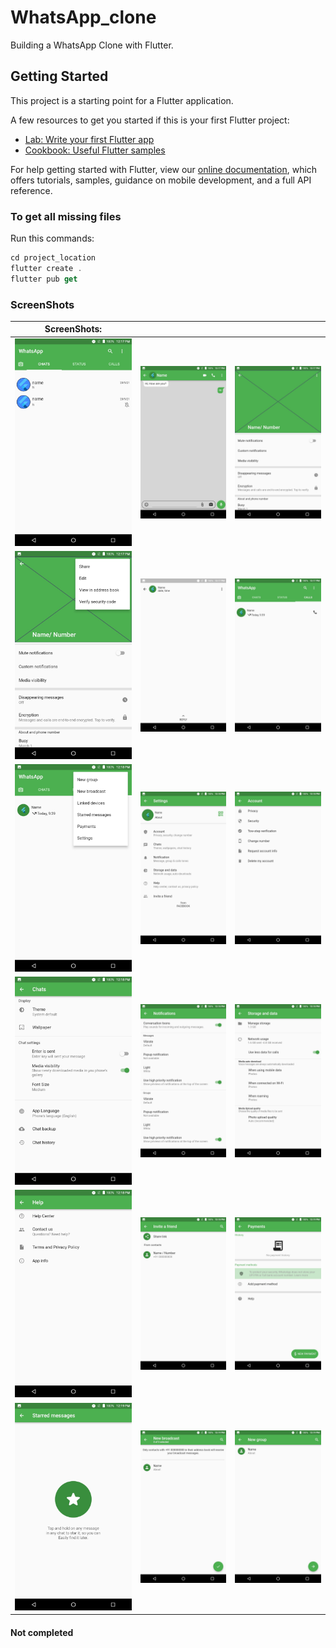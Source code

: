 # WhatsApp_clone

Building a WhatsApp Clone with Flutter.

## Getting Started

This project is a starting point for a Flutter application.

A few resources to get you started if this is your first Flutter project:

- [Lab: Write your first Flutter app](https://flutter.dev/docs/get-started/codelab)
- [Cookbook: Useful Flutter samples](https://flutter.dev/docs/cookbook)

For help getting started with Flutter, view our
[online documentation](https://flutter.dev/docs), which offers tutorials,
samples, guidance on mobile development, and a full API reference.

### To get all missing files

Run this commands:

```dart
cd project_location
flutter create .
flutter pub get
```

### ScreenShots

| ScreenShots: | | |
| --- |--- | --- |
| <img src="/screenshot/Screenshot_20211016-121720.jpeg" width="300" alt=""> | <img src="/screenshot/Screenshot_20211016-121724.jpeg" width="300" alt=""> | <img src="/screenshot/Screenshot_20211016-121729.jpeg" width="300" alt=""> |
| <img src="/screenshot/Screenshot_20211016-121745.jpeg" width="300" alt=""> | <img src="/screenshot/Screenshot_20211016-121754.jpeg" width="300" alt=""> | <img src="/screenshot/Screenshot_20211016-121759.jpeg" width="300" alt=""> |
| <img src="/screenshot/Screenshot_20211016-121802.jpeg" width="300" alt=""> | <img src="/screenshot/Screenshot_20211016-121806.jpeg" width="300" alt=""> | <img src="/screenshot/Screenshot_20211016-121809.jpeg" width="300" alt=""> |
| <img src="/screenshot/Screenshot_20211016-121815.jpeg" width="300" alt=""> | <img src="/screenshot/Screenshot_20211016-121824.jpeg" width="300" alt=""> | <img src="/screenshot/Screenshot_20211016-121833.jpeg" width="300" alt=""> |
| <img src="/screenshot/Screenshot_20211016-121840.jpeg" width="300" alt=""> | <img src="/screenshot/Screenshot_20211016-121846.jpeg" width="300" alt=""> | <img src="/screenshot/Screenshot_20211016-121912.jpeg" width="300" alt=""> |
| <img src="/screenshot/Screenshot_20211016-121920.jpeg" width="300" alt=""> | <img src="/screenshot/Screenshot_20211016-121931.jpeg" width="300" alt=""> | <img src="/screenshot/Screenshot_20211016-121939.jpeg" width="300" alt=""> |

#### Not completed
